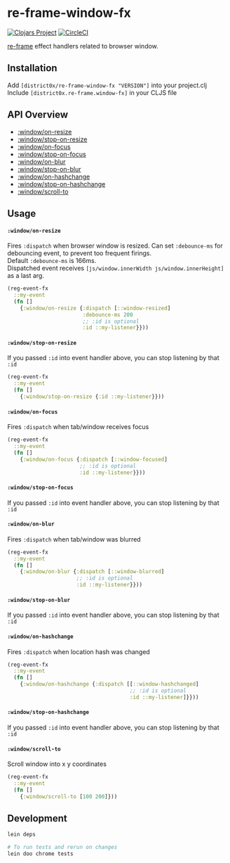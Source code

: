 # re-frame-window-fx

[![Clojars Project](https://img.shields.io/clojars/v/district0x/re-frame-window-fx.svg)](https://clojars.org/district0x/re-frame-window-fx)
[![CircleCI](https://circleci.com/gh/district0x/re-frame-window-fx.svg?style=svg)](https://circleci.com/gh/district0x/re-frame-window-fx)

[re-frame](https://github.com/Day8/re-frame) effect handlers related to browser window.

## Installation
Add `[district0x/re-frame-window-fx "VERSION"]` into your project.clj    
Include `[district0x.re-frame.window-fx]` in your CLJS file

## API Overview

- [:window/on-resize](#windowon-resize)
- [:window/stop-on-resize](#windowstop-on-resize)
- [:window/on-focus](#windowon-focus)
- [:window/stop-on-focus](#windowstop-on-focus)
- [:window/on-blur](#windowon-blur)
- [:window/stop-on-blur](#windowstop-on-blur)
- [:window/on-hashchange](#windowon-hashchange)
- [:window/stop-on-hashchange](#windowstop-on-hashchange)
- [:window/scroll-to](#windowscroll-to)

## Usage
#### `:window/on-resize`
Fires `:dispatch` when browser window is resized. Can set `:debounce-ms` for debouncing event, to prevent too frequent firings.  
Default `:debounce-ms` is 166ms.  
Dispatched event receives `[js/window.innerWidth js/window.innerHeight]` as a last arg. 
```clojure
(reg-event-fx
  ::my-event
  (fn []
    {:window/on-resize {:dispatch [::window-resized]
                        :debounce-ms 200
                        ;; :id is optional
                        :id ::my-listener}}))
```
#### `:window/stop-on-resize`
If you passed `:id` into event handler above, you can stop listening by that `:id`
```clojure
(reg-event-fx
  ::my-event
  (fn []
    {:window/stop-on-resize {:id ::my-listener}}))
```

#### `:window/on-focus`
Fires `:dispatch` when tab/window receives focus
```clojure
(reg-event-fx
  ::my-event
  (fn []
    {:window/on-focus {:dispatch [::window-focused]
                       ;; :id is optional
                       :id ::my-listener}}))
```
#### `:window/stop-on-focus`
If you passed `:id` into event handler above, you can stop listening by that `:id`

#### `:window/on-blur`
Fires `:dispatch` when tab/window was blurred
```clojure
(reg-event-fx
  ::my-event
  (fn []
    {:window/on-blur {:dispatch [::window-blurred]
                      ;; :id is optional
                      :id ::my-listener}}))
```
#### `:window/stop-on-blur`
If you passed `:id` into event handler above, you can stop listening by that `:id`

#### `:window/on-hashchange`
Fires `:dispatch` when location hash was changed
```clojure
(reg-event-fx
  ::my-event
  (fn []
    {:window/on-hashchange {:dispatch [[::window-hashchanged]
                                       ;; :id is optional
                                       :id ::my-listener]}}))
```

#### `:window/stop-on-hashchange`
If you passed `:id` into event handler above, you can stop listening by that `:id`

#### `:window/scroll-to`
Scroll window into x y coordinates
```clojure
(reg-event-fx
  ::my-event
  (fn []
    {:window/scroll-to [100 200]}))
```
## Development
```bash
lein deps

# To run tests and rerun on changes
lein doo chrome tests
```
